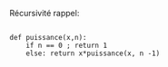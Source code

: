 Récursivité rappel:

```

def puissance(x,n):
    if n == 0 ; return 1 
    else: return x*puissance(x, n -1)

```